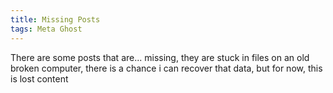 ```yaml
---
title: Missing Posts
tags: Meta Ghost
---
```


There are some posts that are... missing, they are stuck in files on an old broken computer, there is a chance i can recover that data, but for now, this is lost content
